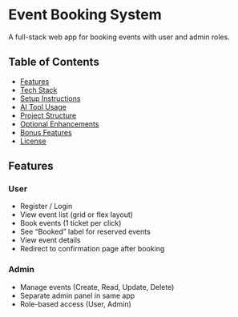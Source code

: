 # Event Booking System

A full-stack web app for booking events with user and admin roles.

## Table of Contents

- [Features](#features)
- [Tech Stack](#tech-stack)
- [Setup Instructions](#setup-instructions)
- [AI Tool Usage](#ai-tool-usage)
- [Project Structure](#project-structure)
- [Optional Enhancements](#optional-enhancements)
- [Bonus Features](#bonus-features)
- [License](#license)

## Features

### User

- Register / Login
- View event list (grid or flex layout)
- Book events (1 ticket per click)
- See “Booked” label for reserved events
- View event details
- Redirect to confirmation page after booking

### Admin

- Manage events (Create, Read, Update, Delete)
- Separate admin panel in same app
- Role-based access (User, Admin)
